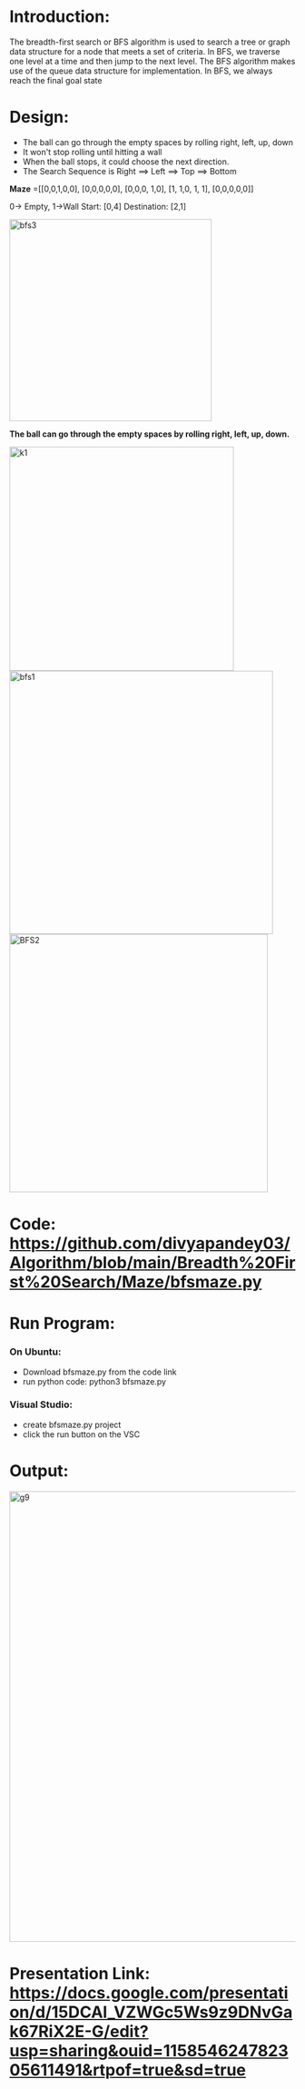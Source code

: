# **Introduction:** 

The breadth-first search or BFS algorithm is used to search a tree or graph data structure for a node that meets a set of criteria.
In BFS, we traverse one level at a time and then jump to the next level. The BFS algorithm makes use of the queue data structure for implementation.
In BFS, we always reach the final goal state

# **Design:**

- The ball can go through the empty spaces by rolling right, left, up, down
- It won't stop rolling until hitting a wall
- When the ball stops, it could choose the next direction.
- The Search Sequence is Right ==> Left ==> Top ==> Bottom


**Maze** =[[0,0,1,0,0],
      [0,0,0,0,0],
      [0,0,0, 1,0],
      [1, 1,0, 1, 1],
      [0,0,0,0,0]]


0→ Empty,  1→Wall
Start: [0,4]
Destination: [2,1]




<img width="356" alt="bfs3" src="https://user-images.githubusercontent.com/23255126/201551423-9fbe4362-4d2d-4f06-8ee4-95dd206caf62.png">

 **The ball can go through the empty spaces by rolling right, left, up, down.** 

<img width="395" alt="k1" src="https://user-images.githubusercontent.com/23255126/201551426-8b41f42e-b1c3-4f9a-86e5-4d791699d7fc.png">

<img width="464" alt="bfs1" src="https://user-images.githubusercontent.com/23255126/201551439-d741b600-3320-4dea-9bb0-5877768d9add.png">

<img width="455" alt="BFS2" src="https://user-images.githubusercontent.com/23255126/201551446-409babde-12eb-4172-af53-19c47123bdb2.png">

 # **Code:** https://github.com/divyapandey03/Algorithm/blob/main/Breadth%20First%20Search/Maze/bfsmaze.py
 
 # Run Program: 
 
### **On Ubuntu:**
- Download bfsmaze.py from the code link
- run python code: python3 bfsmaze.py

 ### **Visual Studio:**
- create bfsmaze.py project
- click the run button on the VSC

# **Output:**



<img width="794" alt="g9" src="https://user-images.githubusercontent.com/23255126/201551662-728791af-83e6-41e7-a38e-9ef1d9aeae5d.png">

# Presentation Link: https://docs.google.com/presentation/d/15DCAl_VZWGc5Ws9z9DNvGak67RiX2E-G/edit?usp=sharing&ouid=115854624782305611491&rtpof=true&sd=true
